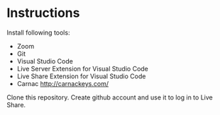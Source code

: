 # Instructions
Install following tools:
- Zoom
- Git
- Visual Studio Code
- Live Server Extension for Visual Studio Code
- Live Share Extension for Visual Studio Code
- Carnac http://carnackeys.com/

Clone this repository.
Create github account and use it to log in to Live Share.

